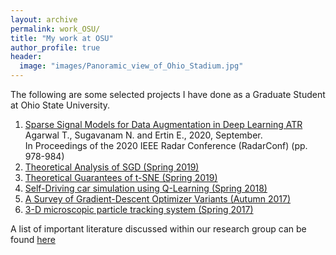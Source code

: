 ```yaml
---
layout: archive
permalink: work_OSU/
title: "My work at OSU"
author_profile: true
header:
  image: "images/Panoramic_view_of_Ohio_Stadium.jpg"
---
```


The following are some selected projects I have done as a Graduate Student at 
Ohio State University.

1. [Sparse Signal Models for Data Augmentation in Deep Learning ATR]({{site.url}}/work_OSU/DA_Paper_RadarConf20)<br>
Agarwal T., Sugavanam N. and Ertin E., 2020, September.<br>
In Proceedings of the 2020 IEEE Radar Conference (RadarConf) (pp. 978-984)
2. [Theoretical Analysis of SGD (Spring 2019)]({{site.url}}/work_OSU/SGD_proj_SP19)
3. [Theoretical Guarantees of t-SNE (Spring 2019)]({{site.url}}/work_OSU/tsne_proj_SP19)
4. [Self-Driving car simulation using Q-Learning (Spring 2018)]({{site.url}}/work_OSU/RL_proj_SP18)
5. [A Survey of Gradient-Descent Optimizer Variants (Autumn 2017)]({{site.url}}/work_OSU/opti_proj_AU17)
6. [3-D microscopic particle tracking system (Spring 2017)]({{site.url}}/work_OSU/MS_proj_AU17)

A list of important literature discussed within our research group can be found [here]({{site.url}}/work_OSU/SENSE_Lab_discuss)
